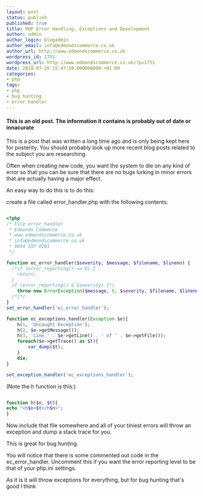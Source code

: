 ```yaml
---
layout: post
status: publish
published: true
title: PHP Error Handling, Exceptions and Development
author: admin
author_login: blogadmin
author_email: info@edmondscommerce.co.uk
author_url: http://www.edmondscommerce.co.uk
wordpress_id: 1751
wordpress_url: http://www.edmondscommerce.co.uk/?p=1751
date: 2010-07-28 15:47:59.000000000 +01:00
categories:
- php
tags:
- php
- bug hunting
- error handler
---
```

<div class="oldpost"><h4>This is an old post. The information it contains is probably out of date or innacurate</h4>
<p>
This is a post that was written a long time ago and is only being kept here for posterity.
You should probably look up more recent blog posts related to the subject you are researching
</p>
</div>
Often when creating new code, you want the system to die on any kind of error so that you can be sure that there are no bugs lurking in minor errors that are actually having a major effect.

An easy way to do this is to do this:

create a file called error_handler.php with the following contents:

```php

<?php
/* File error_handler
 * Edmonds Commerce
 * www.edmondscommerce.co.uk
 * info@edmondscommerce.co.uk
 * 0844 357 0201
 */

function ec_error_handler($severity, $message, $filename, $lineno) {
  /*if (error_reporting() == 0) {
    return;
  }
  if (error_reporting() & $severity) {*/
    throw new ErrorException($message, 0, $severity, $filename, $lineno);
  /*}*/
}
set_error_handler('ec_error_handler');

function ec_exceptions_handler(Exception $e){
    h(1, 'Uncaught Exception');
    h(2, $e->getMessage());
    h(3, 'Line ' . $e->getLine() . ' of ' . $e->getFile());
    foreach($e->getTrace() as $t){
        var_dump($t);
    }
    die;
}

set_exception_handler('ec_exceptions_handler');

```

(Note the h function is this:)

```php

function h($n, $t){
echo "<h$n>$t</h$n>";
}

```

Now include that file somewhere and all of your tiniest errors will throw an exception and dump a stack trace for you. 

This is great for bug hunting.

You will notice that there is some commented out code in the ec_error_handler. Uncomment this if you want the error reporting level to be that of your php.ini settings.

As it is it will throw exceptions for everything, but for bug hunting that's good I think
